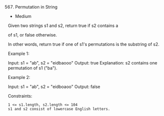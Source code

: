 567. Permutation in String

- Medium

Given two strings s1 and s2, return true if s2 contains a

of s1, or false otherwise.

In other words, return true if one of s1's permutations is the substring of s2.



Example 1:

Input: s1 = "ab", s2 = "eidbaooo"
Output: true
Explanation: s2 contains one permutation of s1 ("ba").

Example 2:

Input: s1 = "ab", s2 = "eidboaoo"
Output: false



Constraints:

    1 <= s1.length, s2.length <= 104
    s1 and s2 consist of lowercase English letters.
